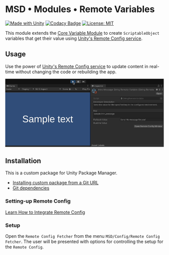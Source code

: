 # MSD • Modules • Remote Variables

[![Made with Unity](https://img.shields.io/badge/Made%20with-Unity-57b9d3.svg?style=flat&logo=unity)](https://unity3d.com)
[![Codacy Badge](https://app.codacy.com/project/badge/Grade/f11d0ae45cdb45b28c7d31d72827f986)](https://app.codacy.com/gh/marcisd/com.marcisd.modules.remote-variables/dashboard?utm_source=gh&utm_medium=referral&utm_content=&utm_campaign=Badge_grade)
[![License: MIT](https://img.shields.io/badge/License-MIT-yellow.svg)](https://opensource.org/licenses/MIT)

This module extends the [Core Variable Module](https://github.com/marcisd/com.marcisd.core.variables) to create `ScriptableObject` variables that get their value using [Unity's Remote Config service](https://unity.com/products/remote-config).

## Usage

Use the power of [Unity's Remote Config service](https://unity.com/products/remote-config) to update content in real-time without changing the code or rebuilding the app.

![Figure 1A](.readmesrc/Fig1_15fps.gif)

## Installation

This is a custom package for Unity Package Manager.

* [Installing custom package from a Git URL](https://docs.unity3d.com/Manual/upm-ui-giturl.html)
* [Git dependencies](https://docs.unity3d.com/Manual/upm-git.html)

### Setting-up Remote Config

[Learn How to Integrate Remote Config](https://docs.unity3d.com/Packages/com.unity.remote-config@3.3/manual/index.html)

### Setup

Open the `Remote Config Fetcher` from the menu `MSD/Config/Remote Config Fetcher`. The user will be presented with options for controlling the setup for the `Remote Config`.